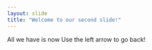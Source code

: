 ```yaml
---
layout: slide
title: "Welcome to our second slide!"
---
```

All we have is now
Use the left arrow to go back!
